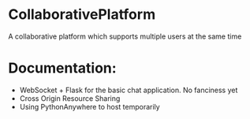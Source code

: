 # CollaborativePlatform
A collaborative platform which supports multiple users at the same time

# Documentation:

- WebSocket + Flask for the basic chat application. No fanciness yet
- Cross Origin Resource Sharing
- Using PythonAnywhere to host temporarily